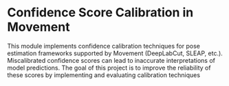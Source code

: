 # Confidence Score Calibration in Movement
This module implements confidence calibration techniques for pose estimation frameworks supported by Movement (DeepLabCut, SLEAP, etc.). Miscalibrated confidence scores can lead to inaccurate interpretations of model predictions. The goal of this project is to improve the reliability of these scores by implementing and evaluating calibration techniques
